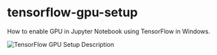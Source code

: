 # tensorflow-gpu-setup
How to enable GPU in Jupyter Notebook using TensorFlow in Windows.

![TensorFlow GPU Setup Description](https://github.com/user-attachments/assets/f5bc33bd-6de6-42e6-b6d5-d321d0866a6c)
